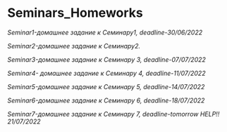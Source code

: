 # Seminars_Homeworks
*Seminar1-домашнее задание к Семинару1, deadline-30/06/2022*

*Seminar2-домашнее задание к Семинару2.*

*Seminar3-домашнее задание к Семинару 3, deadline-07/07/2022*

*Seminar4- домашнее задание к Семинару 4, deadline-11/07/2022*

*Seminar5-домашнее задание к Семинару 5, deadline-14/07/2022*

*Seminar6-домашнее задание к Семинару 6, deadline-18/07/2022*

*Seminar7-домашнее задание к Семинару 7, deadline-tomorrow HELP!! 21/07/2022*
